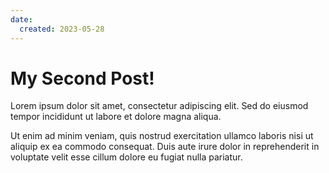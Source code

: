 ```yaml
---
date:
  created: 2023-05-28
---
```


# My Second Post!

Lorem ipsum dolor sit amet, consectetur adipiscing elit. Sed do eiusmod tempor incididunt ut labore et dolore magna aliqua.

<!-- more -->

Ut enim ad minim veniam, quis nostrud exercitation ullamco laboris nisi ut aliquip ex ea commodo consequat. Duis aute irure dolor in reprehenderit in voluptate velit esse cillum dolore eu fugiat nulla pariatur.
